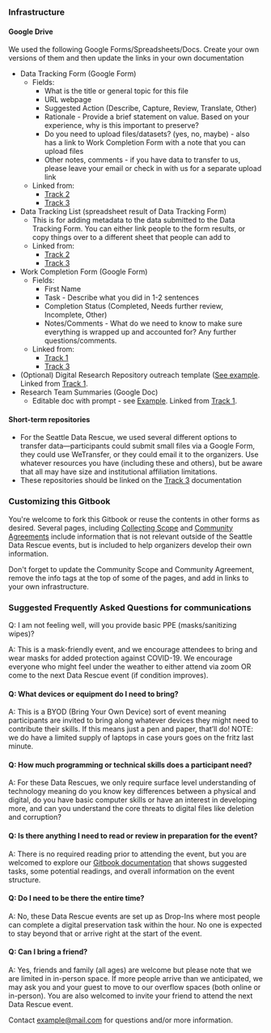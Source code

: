 ### Infrastructure
#### Google Drive
We used the following Google Forms/Spreadsheets/Docs. Create your own versions of them and then update the links in your own documentation
* Data Tracking Form (Google Form)
    * Fields: 
        * What is the title or general topic for this file
        * URL webpage
        * Suggested Action (Describe, Capture, Review, Translate, Other)
        * Rationale - Provide a brief statement on value. Based on your experience, why is this important to preserve?
        * Do you need to upload files/datasets? (yes, no, maybe) - also has a link to Work Completion Form with a note that you can upload files
        * Other notes, comments - if you have data to transfer to us, please leave your email or check in with us for a separate upload link
    * Linked from:
        * [Track 2](../how-to-start/track-2-data-assessment.md)
        * [Track 3](../how-to-start/track-3-technical.md)
* Data Tracking List (spreadsheet result of Data Tracking Form)
    * This is for adding metadata to the data submitted to the Data Tracking Form. You can either link people to the form results, or copy things over to a different sheet that people can add to
    * Linked from:
        * [Track 2](../how-to-start/track-2-data-assessment.md)
        * [Track 3](../how-to-start/track-3-technical.md)
* Work Completion Form (Google Form)
    * Fields: 
        * First Name
        * Task - Describe what you did in 1-2 sentences
        * Completion Status (Completed, Needs further review, Incomplete, Other)
        * Notes/Comments - What do we need to know to make sure everything is wrapped up and accounted for? Any further questions/comments.
    * Linked from:
        * [Track 1](../how-to-start/track-1-communications.md)
        * [Track 3](../how-to-start/track-3-technical.md)
* (Optional) Digital Research Repository outreach template ([See example](https://docs.google.com/document/d/1OjEUMV00Kn1axqIBUlt44tFYCOSKDhIQXZzG8J3xIas/edit?usp=sharing). Linked from [Track 1](../how-to-start/track-1-communications.md).
* Research Team Summaries (Google Doc)
    * Editable doc with prompt - see [Example](https://docs.google.com/document/d/1BH24Ks63J55K1jFmdUxUKubuqusCAxwU-9verrfjTbc/edit?tab=t.0#heading=h.7otnd3urnwqn). Linked from [Track 1](../how-to-start/track-1-communications.md).

#### Short-term repositories
* For the Seattle Data Rescue, we used several different options to transfer data—participants could submit small files via a Google Form, they could use WeTransfer, or they could email it to the organizers. Use whatever resources you have (including these and others), but be aware that all may have size and institutional affiliation limitations. 
* These repositories should be linked on the [Track 3](../how-to-start/track-3-technical.md) documentation

### Customizing this Gitbook
You're welcome to fork this Gitbook or reuse the contents in other forms as desired. Several pages, including [Collecting Scope](collecting-scope.md) and [Community Agreements](community-agreements.md) include information that is not relevant outside of the Seattle Data Rescue events, but is included to help organizers develop their own information. 

Don't forget to update the Community Scope and Community Agreement, remove the info tags at the top of some of the pages, and add in links to your own infrastructure.

### Suggested Frequently Asked Questions for communications

Q: I am not feeling well, will you provide basic PPE (masks/sanitizing wipes)?

A: This is a mask-friendly event, and we encourage attendees to bring and wear masks for added protection against COVID-19. We encourage everyone who might feel under the weather to either attend via zoom OR come to the next Data Rescue event (if condition improves).

#### Q: What devices or equipment do I need to bring?

A: This is a BYOD (Bring Your Own Device) sort of event meaning participants are invited to bring along whatever devices they might need to contribute their skills. If this means just a pen and paper, that’ll do! NOTE: we do have a limited supply of laptops in case yours goes on the fritz last minute.

#### Q: How much programming or technical skills does a participant need?

A: For these Data Rescues, we only require surface level understanding of technology meaning do you know key differences between a physical and digital, do you have basic computer skills or have an interest in developing more, and can you understand the core threats to digital files like deletion and corruption?

#### Q: Is there anything I need to read or review in preparation for the event?

A: There is no required reading prior to attending the event, but you are welcomed to explore our [Gitbook documentation](https://calma.gitbook.io/datarescue) that shows suggested tasks, some potential readings, and overall information on the event structure.

#### Q: Do I need to be there the entire time?

A: No, these Data Rescue events are set up as Drop-Ins where most people can complete a digital preservation task within the hour. No one is expected to stay beyond that or arrive right at the start of the event.&#x20;

#### Q: Can I bring a friend?

A: Yes, friends and family (all ages) are welcome but please note that we are limited in in-person space. If more people arrive than we anticipated, we may ask you and your guest to move to our overflow spaces (both online or in-person). You are also welcomed to invite your friend to attend the next Data Rescue event.

Contact [example@mail.com](mailto:example@mail.com) for questions and/or more information.&#x20;

